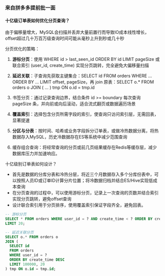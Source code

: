 ### 来自拼多多提前批一面

#### 十亿级订单表如何优化分页查询？

由于偏移量增大，MySQL会扫描并丢弃大量前置行而导致IO成本线性增长，offset超过几十万百万级查询时间可能从毫秒上升到秒或几十秒

分页优化的策略：

1. **游标分页**：使用 WHERE id > last_seen_id ORDER BY id LIMIT pageSize 或联合索引 (user_id, create_time) 实现分页跳转，完全避免大偏移量扫描

2. **延迟关联**：子查询先获取主键集合：SELECT id FROM orders WHERE … ORDER BY … LIMIT offset, pageSize，再 join 原表：SELECT o.* FROM orders o JOIN ( … ) tmp ON o.id = tmp.id

3. 书签分页：通过记录查询边界，结合条件 id >= boundary 每次查询 pageSize 条，并向前或向后滚动，适合流式翻页或数据遍历场景

4. **覆盖索引**：选择包含分页所需字段的索引，使查询只访问索引层，无需回表，显著提速

5. **分区与分表**：按时间、哈希或业务字段拆分订单表，或做冷热数据分离，将热数据存入MySQL，历史冷数据存在ES等系统中减少范围查询

6. 缓存组合查询：将经常查询的分页或前几页结果缓存在Redis等缓存层，减少数据库压力并加速响应。

十亿级别订单表如何设计？
- 首先是数据的分库分表和冷热分层，将近三个月数据存入多个分库份表中，可以按照人员ID或订单ID计算分片位置；将冷数据归档并结合ES/Hive实现低成本查询
- 在分页查询的过程中，可以使用游标分页，记录上一次查询的页数并结合索引实现分页跳转，避免offset查询
- 设计联合索引用于分页排序，使用覆盖索引保证字段齐全，避免回表。

```sql
-- 游标分页
SELECT * FROM orders WHERE user_id = ? AND create_time < ? ORDER BY create_time DESC
LIMIT 20;

-- 延迟关联分页
SELECT o.* FROM orders o
JOIN (
  SELECT id
  FROM orders
  WHERE user_id = ?
  ORDER BY create_time DESC
  LIMIT 100000, 20
) tmp ON o.id = tmp.id;

```

